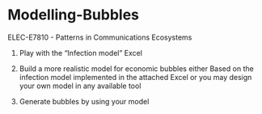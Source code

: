 # Modelling-Bubbles
ELEC-E7810 - Patterns in Communications Ecosystems

1. Play with the “Infection model” Excel

2. Build a more realistic model for economic bubbles either 
Based on the infection model implemented in the attached Excel 
or you may design your own model in any available tool

3. Generate bubbles by using your model
